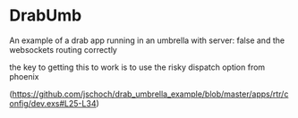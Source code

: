 # DrabUmb

An example of a drab app running in an umbrella with server: false and the websockets routing correctly

the key to getting this to work is to use the risky dispatch option from phoenix

(https://github.com/jschoch/drab_umbrella_example/blob/master/apps/rtr/config/dev.exs#L25-L34)

